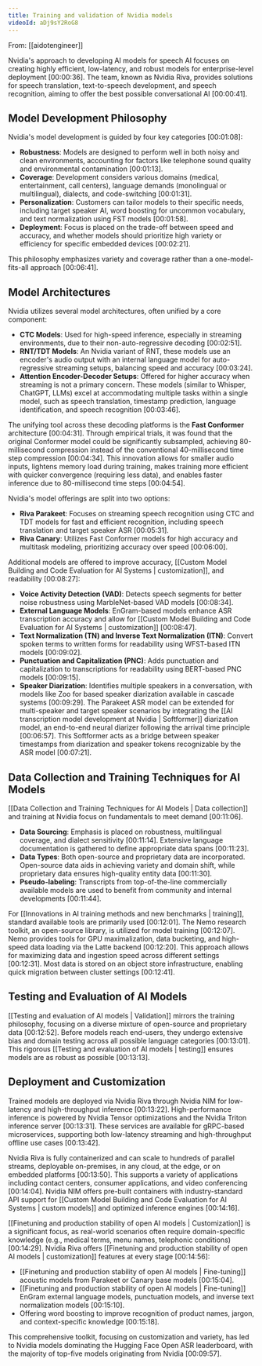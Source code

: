 ```yaml
---
title: Training and validation of Nvidia models
videoId: aDj9sY2RoG8
---
```


From: [[aidotengineer]] <br/> 

Nvidia's approach to developing AI models for speech AI focuses on creating highly efficient, low-latency, and robust models for enterprise-level deployment <a class="yt-timestamp" data-t="00:00:36">[00:00:36]</a>. The team, known as Nvidia Riva, provides solutions for speech translation, text-to-speech development, and speech recognition, aiming to offer the best possible conversational AI <a class="yt-timestamp" data-t="00:00:41">[00:00:41]</a>.

## Model Development Philosophy

Nvidia's model development is guided by four key categories <a class="yt-timestamp" data-t="00:01:08">[00:01:08]</a>:

*   **Robustness**: Models are designed to perform well in both noisy and clean environments, accounting for factors like telephone sound quality and environmental contamination <a class="yt-timestamp" data-t="00:01:13">[00:01:13]</a>.
*   **Coverage**: Development considers various domains (medical, entertainment, call centers), language demands (monolingual or multilingual), dialects, and code-switching <a class="yt-timestamp" data-t="00:01:31">[00:01:31]</a>.
*   **Personalization**: Customers can tailor models to their specific needs, including target speaker AI, word boosting for uncommon vocabulary, and text normalization using FST models <a class="yt-timestamp" data-t="00:01:58">[00:01:58]</a>.
*   **Deployment**: Focus is placed on the trade-off between speed and accuracy, and whether models should prioritize high variety or efficiency for specific embedded devices <a class="yt-timestamp" data-t="00:02:21">[00:02:21]</a>.

This philosophy emphasizes variety and coverage rather than a one-model-fits-all approach <a class="yt-timestamp" data-t="00:06:41">[00:06:41]</a>.

## Model Architectures

Nvidia utilizes several model architectures, often unified by a core component:

*   **CTC Models**: Used for high-speed inference, especially in streaming environments, due to their non-auto-regressive decoding <a class="yt-timestamp" data-t="00:02:51">[00:02:51]</a>.
*   **RNT/TDT Models**: An Nvidia variant of RNT, these models use an encoder's audio output with an internal language model for auto-regressive streaming setups, balancing speed and accuracy <a class="yt-timestamp" data-t="00:03:24">[00:03:24]</a>.
*   **Attention Encoder-Decoder Setups**: Offered for higher accuracy when streaming is not a primary concern. These models (similar to Whisper, ChatGPT, LLMs) excel at accommodating multiple tasks within a single model, such as speech translation, timestamp prediction, language identification, and speech recognition <a class="yt-timestamp" data-t="00:03:46">[00:03:46]</a>.

The unifying tool across these decoding platforms is the **Fast Conformer** architecture <a class="yt-timestamp" data-t="00:04:31">[00:04:31]</a>. Through empirical trials, it was found that the original Conformer model could be significantly subsampled, achieving 80-millisecond compression instead of the conventional 40-millisecond time step compression <a class="yt-timestamp" data-t="00:04:34">[00:04:34]</a>. This innovation allows for smaller audio inputs, lightens memory load during training, makes training more efficient with quicker convergence (requiring less data), and enables faster inference due to 80-millisecond time steps <a class="yt-timestamp" data-t="00:04:54">[00:04:54]</a>.

Nvidia's model offerings are split into two options:
*   **Riva Parakeet**: Focuses on streaming speech recognition using CTC and TDT models for fast and efficient recognition, including speech translation and target speaker ASR <a class="yt-timestamp" data-t="00:05:31">[00:05:31]</a>.
*   **Riva Canary**: Utilizes Fast Conformer models for high accuracy and multitask modeling, prioritizing accuracy over speed <a class="yt-timestamp" data-t="00:06:00">[00:06:00]</a>.

Additional models are offered to improve accuracy, [[Custom Model Building and Code Evaluation for AI Systems | customization]], and readability <a class="yt-timestamp" data-t="00:08:27">[00:08:27]</a>:
*   **Voice Activity Detection (VAD)**: Detects speech segments for better noise robustness using MarbleNet-based VAD models <a class="yt-timestamp" data-t="00:08:34">[00:08:34]</a>.
*   **External Language Models**: EnGram-based models enhance ASR transcription accuracy and allow for [[Custom Model Building and Code Evaluation for AI Systems | customization]] <a class="yt-timestamp" data-t="00:08:47">[00:08:47]</a>.
*   **Text Normalization (TN) and Inverse Text Normalization (ITN)**: Convert spoken terms to written forms for readability using WFST-based ITN models <a class="yt-timestamp" data-t="00:09:02">[00:09:02]</a>.
*   **Punctuation and Capitalization (PNC)**: Adds punctuation and capitalization to transcriptions for readability using BERT-based PNC models <a class="yt-timestamp" data-t="00:09:15">[00:09:15]</a>.
*   **Speaker Diarization**: Identifies multiple speakers in a conversation, with models like Zoo for based speaker diarization available in cascade systems <a class="yt-timestamp" data-t="00:09:29">[00:09:29]</a>. The Parakeet ASR model can be extended for multi-speaker and target speaker scenarios by integrating the [[AI transcription model development at Nvidia | Softformer]] diarization model, an end-to-end neural diarizer following the arrival time principle <a class="yt-timestamp" data-t="00:06:57">[00:06:57]</a>. This Softformer acts as a bridge between speaker timestamps from diarization and speaker tokens recognizable by the ASR model <a class="yt-timestamp" data-t="00:07:21">[00:07:21]</a>.

## Data Collection and Training Techniques for AI Models

[[Data Collection and Training Techniques for AI Models | Data collection]] and training at Nvidia focus on fundamentals to meet demand <a class="yt-timestamp" data-t="00:11:06">[00:11:06]</a>.
*   **Data Sourcing**: Emphasis is placed on robustness, multilingual coverage, and dialect sensitivity <a class="yt-timestamp" data-t="00:11:14">[00:11:14]</a>. Extensive language documentation is gathered to define appropriate data spans <a class="yt-timestamp" data-t="00:11:23">[00:11:23]</a>.
*   **Data Types**: Both open-source and proprietary data are incorporated. Open-source data aids in achieving variety and domain shift, while proprietary data ensures high-quality entity data <a class="yt-timestamp" data-t="00:11:30">[00:11:30]</a>.
*   **Pseudo-labeling**: Transcripts from top-of-the-line commercially available models are used to benefit from community and internal developments <a class="yt-timestamp" data-t="00:11:44">[00:11:44]</a>.

For [[Innovations in AI training methods and new benchmarks | training]], standard available tools are primarily used <a class="yt-timestamp" data-t="00:12:01">[00:12:01]</a>. The Nemo research toolkit, an open-source library, is utilized for model training <a class="yt-timestamp" data-t="00:12:07">[00:12:07]</a>. Nemo provides tools for GPU maximalization, data bucketing, and high-speed data loading via the Latte backend <a class="yt-timestamp" data-t="00:12:20">[00:12:20]</a>. This approach allows for maximizing data and ingestion speed across different settings <a class="yt-timestamp" data-t="00:12:31">[00:12:31]</a>. Most data is stored on an object store infrastructure, enabling quick migration between cluster settings <a class="yt-timestamp" data-t="00:12:41">[00:12:41]</a>.

## Testing and Evaluation of AI Models

[[Testing and evaluation of AI models | Validation]] mirrors the training philosophy, focusing on a diverse mixture of open-source and proprietary data <a class="yt-timestamp" data-t="00:12:52">[00:12:52]</a>. Before models reach end-users, they undergo extensive bias and domain testing across all possible language categories <a class="yt-timestamp" data-t="00:13:01">[00:13:01]</a>. This rigorous [[Testing and evaluation of AI models | testing]] ensures models are as robust as possible <a class="yt-timestamp" data-t="00:13:13">[00:13:13]</a>.

## Deployment and Customization

Trained models are deployed via Nvidia Riva through Nvidia NIM for low-latency and high-throughput inference <a class="yt-timestamp" data-t="00:13:22">[00:13:22]</a>. High-performance inference is powered by Nvidia Tensor optimizations and the Nvidia Triton inference server <a class="yt-timestamp" data-t="00:13:31">[00:13:31]</a>. These services are available for gRPC-based microservices, supporting both low-latency streaming and high-throughput offline use cases <a class="yt-timestamp" data-t="00:13:42">[00:13:42]</a>.

Nvidia Riva is fully containerized and can scale to hundreds of parallel streams, deployable on-premises, in any cloud, at the edge, or on embedded platforms <a class="yt-timestamp" data-t="00:13:50">[00:13:50]</a>. This supports a variety of applications including contact centers, consumer applications, and video conferencing <a class="yt-timestamp" data-t="00:14:04">[00:14:04]</a>. Nvidia NIM offers pre-built containers with industry-standard API support for [[Custom Model Building and Code Evaluation for AI Systems | custom models]] and optimized inference engines <a class="yt-timestamp" data-t="00:14:16">[00:14:16]</a>.

[[Finetuning and production stability of open AI models | Customization]] is a significant focus, as real-world scenarios often require domain-specific knowledge (e.g., medical terms, menu names, telephonic conditions) <a class="yt-timestamp" data-t="00:14:29">[00:14:29]</a>. Nvidia Riva offers [[Finetuning and production stability of open AI models | customization]] features at every stage <a class="yt-timestamp" data-t="00:14:56">[00:14:56]</a>:
*   [[Finetuning and production stability of open AI models | Fine-tuning]] acoustic models from Parakeet or Canary base models <a class="yt-timestamp" data-t="00:15:04">[00:15:04]</a>.
*   [[Finetuning and production stability of open AI models | Fine-tuning]] EnGram external language models, punctuation models, and inverse text normalization models <a class="yt-timestamp" data-t="00:15:10">[00:15:10]</a>.
*   Offering word boosting to improve recognition of product names, jargon, and context-specific knowledge <a class="yt-timestamp" data-t="00:15:18">[00:15:18]</a>.

This comprehensive toolkit, focusing on customization and variety, has led to Nvidia models dominating the Hugging Face Open ASR leaderboard, with the majority of top-five models originating from Nvidia <a class="yt-timestamp" data-t="00:09:57">[00:09:57]</a>.